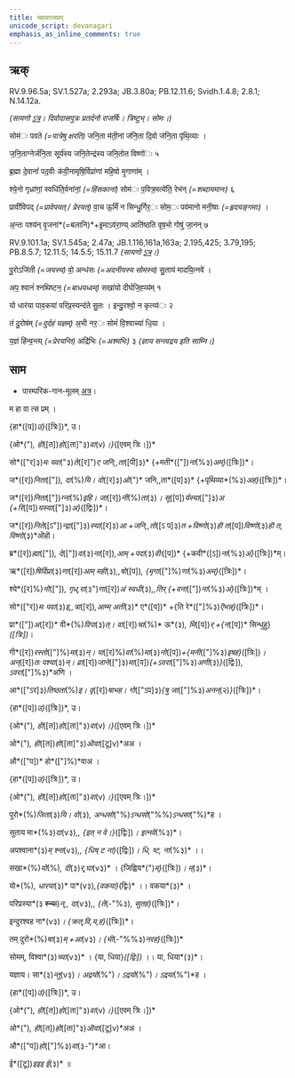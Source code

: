 ```yaml
---
title: महावात्सप्रम्  
unicode_script: devanagari  
emphasis_as_inline_comments: true
---   
```


## ऋक्

RV.9.96.5a; SV.1.527a; 2.293a; JB.3.80a; PB.12.11.6; Svidh.1.4.8; 2.8.1; N.14.12a.

*(सायणो [ऽत्र](https://archive.org/stream/RgVedaWithSayanasCommentaryPart4/rv_sayanabhasya_part4#page/n303/mode/2up&sa=D&ust=1542425956294000)। दिवोदासपुत्रः प्रतर्दनो राजर्षिः। त्रिष्टुभ्। सोमः।)*

सोम॑ः पवते *(=पात्रेषु क्षरति)* जनि॒ता म॑ती॒नां ज॑नि॒ता दि॒वो ज॑नि॒ता पृ॑थि॒व्याः ।

ज॒नि॒ताग्नेर्ज॑नि॒ता सूर्य॑स्य जनि॒तेन्द्र॑स्य जनि॒तोत विष्णो॑ः ५

ब्र॒ह्मा दे॒वानां॑ पद॒वीः क॑वी॒नामृषि॒र्विप्रा॑णां महि॒षो मृ॒गाणा॑म् ।

श्ये॒नो गृध्रा॑णां॒ स्वधि॑ति॒र्वना॑नां॒ *(=हिंसकानां)* सोम॑ः प॒वित्र॒मत्ये॑ति॒ रेभ॑न् *(=शब्दायमानः)* ६

प्रावी॑विपद् *(=प्रावेपयत् / प्रेरयत्)* वा॒च ऊ॒र्मिं न सिन्धु॒र्गिर॒ः सोम॒ः पव॑मानो मनी॒षाः *(=हृदयङ्गमाः)* ।

अ॒न्तः पश्य॑न् वृ॒जना॑*(=बलानि)*+इ॒माऽव॑रा॒ण्य् आति॑ष्ठति वृष॒भो गोषु॑ जा॒नन् ७

RV.9.101.1a; SV.1.545a; 2.47a; JB.1.116,161a,163a; 2.195,425; 3.79,195; PB.8.5.7; 12.11.5; 14.5.5; 15.11.7 *(सायणो [ऽत्र](https://archive.org/stream/RgVedaWithSayanasCommentaryPart4/rv_sayanabhasya_part4#page/n339/mode/2up&sa=D&ust=1542425956295000)।)*

पु॒रोऽजि॑ती *(=जयस्य)* वो॒ अन्ध॑सः *(=अदनीयस्य सोमस्य)* सु॒ताय॑ मादयि॒त्नवे॑ ।

अप॒ श्वानं॑ श्नथिष्टन॒ *(=बाधयध्वम्)* सखा॑यो दीर्घजि॒ह्व्य॑म् १

यो धार॑या पाव॒कया॑ परिप्र॒स्यन्द॑ते सु॒तः । इन्दु॒रश्वो॒ न कृत्व्य॑ः २

तं दु॒रोष॑म् *(=दुर्दहं यज्ञम्)* अ॒भी नर॒ः सोमं॑ वि॒श्वाच्या॑ धि॒या ।

य॒ज्ञं हि॑न्व॒न्त्य् *(=प्रेरयन्ति)* अद्रि॑भिः *(=अश्मभिः)* ३ *(ज्ञाय सन्त्वद्रय इति साम्नि।)*

## साम

- पारम्परिक-गान-मूलम् [अत्र](https://sanskritdocuments.org/sites/pssramanujaswamy/AASHEERVACHANA%20SAAMAANI.pdf&sa=D&ust=1542425956296000)।

म हा वा त्स प्रम् ।

{हा*([प])*उ}*([त्रिः])*,  उ।

{ओ*(")*, हॊ*([त])*हो*([ता]"३)*वा*(v)*।}*([एवम् त्रिः।])*  
  
सो*(["र]३)*मः पवा*("३)*ते*([र]")*ए जनि,,ता*([पी]३)* {+मती*(["])*ना*(%३)*अम्}*([त्रिः])*।

ज*([र])*निता*(["])*, दा*(%)*यि। वो*([र]३)*ओ*(")* जनि,,ता*([प]३)* {+पृथिव्या*(%३)*अह}*([त्रिः])*।

ज*([र])*निता*(["])*ग्ना*(%)*इहि। जा*([र])*नी*(%)*ता*(३)*। सू*([प])*र्यस्या*(["]३)*अ {+रि*([प])*यस्या*(["]३)*अ}*([द्विः])*।

ज*([र])*निते*([ऽ"])*न्द्रा*(["]३)*स्या*([र]३)*आ +जनि,,तो*([ऽ प]३)*त +विष्णो*(३)*हॊ त*([प])*विष्णो*(३)*हॊ त, विष्णो*(३)*ऒहॊ।

ब्र*([र])*ह्मा*(["])*, दे*(["])*वा*(३)*ना*([र])*,आम् +पदा*(३)*वीः*([प])* {+कवी*([ऽ])*ना*(%३)*अं}*([त्रिः])*म्।

ऋ*([र])*षिर्विप्रा*(३)*णा*([र])*आम् मही*(३)*,,षो*([प])*, {मृगा*(["]%)*णा*(%३)*अम्}*([त्रिः])*।

श्ये*([र]%)*नो*(["])*, गृध्,रा*(३")*णा*([र])*अं स्वधी*(३)*,,तिर् {+वना*(["])*ना*(%३)*अं}*([त्रिः])*म् ।

सो*(["र])*मः पवा*(३)*इ,,त्रा*([र])*,आम्म् अती*(३)* ए*([प])* +{ति रे*(["]%३)*ऎभन्न्}*([त्रिः])*।

प्रा*(["])*अ*([र])* वी*(%)*विपा*(३)*त्। वा*([र])*चा*(%)* ऊ*(३)*, मि*([प])*र् +{न*([प])* सिन्धुहु}*([त्रिः])*।

गी*([र])*रस्तो*(["]%)*मा*(३)*न्। पा*([र]%)*वा*(%)*मा*(३)*नो*([प])*+{मनी*(["]%३)*इषह}*([त्रिः])*।  
अन्*([र])*तः पश्या*(३)*न्। व्रा*([र])*जाने*(["]३)*मा*([प])*{+ऽवरा*(["]%३)*अणी*(३)*}*([द्विः])*, ऽवरा*(["]%३)*अणि ।

आ*(["ऽर]३)*तिष्ठता*(%)*इ। वृ*([र])*षाभह। गो*(["ऽप]३)*{षु जा*(["]%३)*अनन्*(२)*}*([त्रिः])*।

{हा*([प])*उ}*([त्रिः])*,  उ।

{ओ*(")*, हॊ*([त])*हो*([ता]"३)*वा*(v)*।}*([एवम् त्रिः।])*

ओ*(")*, हॊ*([त])*हो*([ता]"३)*ऒवा*([टू]v)*अअ ।  

औ*(["प])* हो*(["]%)*वाअ ।

{हा*([प])*उ}*([त्रिः])*,  उ।

{ओ*(")*, हॊ*([त])*हो*([ता]"३)*वा*(v)*।}*([एवम् त्रिः।])*

पुरो*(%)*जिता*(३)*यि। वो*(३)*, अन्धसो*("%)*ऽन्धसो*("%%)*ऽन्धसा*("%)*ह ।

सुताय मा*(%३)*दा*(v३)*,, {इत् न वे।}*([द्विः])*। इत्नवे*(%३)*।

अपश्वाना*(३)*म् श्ना*(v३)*,, {धिष् ट ना}*([द्विः])*। धि, ष्ट, ना*(%३)* ।।

सखा*(%)*यो*(%)*, दी*(३)*र्,घा*(v३)* । {जिह्विय*(")*म्}*([त्रिः])*। म्*(३)*।

यो*(%)*, धारया*(३)* पा*(v३)*,{वकया}*(द्विः)* ।। वकया*(३)* ।

परिप्रस्या*(३ ~~श्न्या~~)*न्,, दा*(v३)*,, {ते*(-"%३)*, सुतह}*([त्रिः])*।

इन्दुरश्वह ना*(v३)*। {क्रत्,वि,य,ह}*([त्रिः])*।

तम्  दुरो*(%)*षा*(३)*म् +आ*(v३)*। {भी*(-"%%३)*नरह}*([त्रिः])*

सोमम्, विश्वा*(३)*च्या*(v३)* । {या, धिया}*([द्विः])* ।। या, धिया*(३)*।

यज्ञाय। सा*(३)*न्तु*(v३)*। अद्रयो*(%")*। ऽद्रयो*(%")*। ऽद्रया*(%")*ह ।  

{हा*([प])*उ}*([त्रिः])*,  उ।

{ओ*(")*, हॊ*([त])*हो*([ता]"३)*वा*(v)*।}*([एवम् त्रिः।])*

ओ*(")*, हॊ*([त])*हो*([ता]"३)*ऒवा*([टू]v)*अअ ।  

औ*(["प])*हो*(["]%३)*वा*(३-")*आ।

ई*([टू])*इइइ ई*(३)* ॥